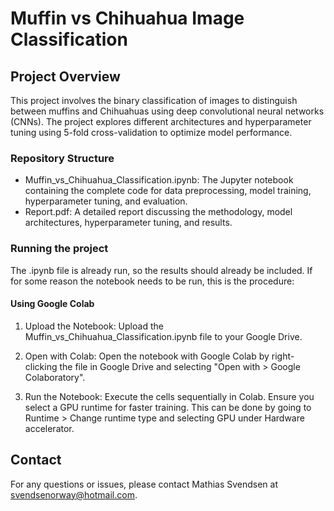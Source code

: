 # Muffin vs Chihuahua Image Classification

## Project Overview

This project involves the binary classification of images to distinguish between muffins and Chihuahuas using deep convolutional neural networks (CNNs). The project explores different architectures and hyperparameter tuning using 5-fold cross-validation to optimize model performance.

### Repository Structure

- Muffin_vs_Chihuahua_Classification.ipynb: The Jupyter notebook containing the complete code for data preprocessing, model training, hyperparameter tuning, and evaluation.
- Report.pdf: A detailed report discussing the methodology, model architectures, hyperparameter tuning, and results.

### Running the project
The .ipynb file is already run, so the results should already be included. If for some reason the notebook needs to be run, this is the procedure:

#### Using Google Colab
1. Upload the Notebook:
Upload the Muffin_vs_Chihuahua_Classification.ipynb file to your Google Drive.

2. Open with Colab:
Open the notebook with Google Colab by right-clicking the file in Google Drive and selecting "Open with > Google Colaboratory".

3. Run the Notebook:
Execute the cells sequentially in Colab. Ensure you select a GPU runtime for faster training. This can be done by going to Runtime > Change runtime type and selecting GPU under Hardware accelerator.

## Contact
For any questions or issues, please contact Mathias Svendsen at svendsenorway@hotmail.com.
